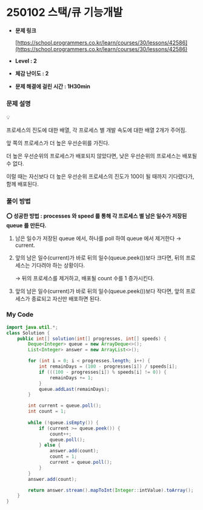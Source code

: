 # 250102 스택/큐 기능개발

- **문제 링크**
    
    [https://school.programmers.co.kr/learn/courses/30/lessons/42586](https://school.programmers.co.kr/learn/courses/30/lessons/42586)
    
- **Level : 2**
- **체감 난이도 : 2**
- **문제 해결에 걸린 시간 : 1H30min**

### 문제 설명

<aside>
💡

프로세스의 진도에 대한 배열, 각 프로세스 별 개발 속도에 대한 배열 2개가 주어짐.

앞 쪽의 프로세스가 더 높은 우선순위를 가진다.

더 높은 우선순위의 프로세스가 배포되지 않았다면, 낮은 우선순위의 프로세스는 배포될 수 없다.

이럴 때는 자신보다 더 높은 우선순위 프로세스의 진도가 100이 될 때까지 기다렸다가, 함께 배포된다. 

</aside>

### 풀이 방법

<aside>

**⭕ 성공한 방법 : processes 와 speed 를 통해 각 프로세스 별 남은 일수가 저장된 queue 를 만든다.**

1. 남은 일수가 저장된 queue 에서, 하나를 poll 하여 queue 에서 제거한다 → current.
2. 앞의 남은 일수(current)가 바로 뒤의 일수(queue.peek())보다 크다면, 뒤의 프로세스는 기다려야 하는 상황이다. 
    
    → 뒤의 프로세스를 제거하고, 배포될 count 수를 1 증가시킨다.
    
3. 앞의 남은 일수(current)가 바로 뒤의 일수(queue.peek())보다 작다면, 앞의 프로세스가 종료되고 자신만 배포하면 된다.
</aside>

### My Code

```java
import java.util.*;
class Solution {
    public int[] solution(int[] progresses, int[] speeds) {
        Deque<Integer> queue = new ArrayDeque<>();
        List<Integer> answer = new ArrayList<>();

        for (int i = 0; i < progresses.length; i++) {
            int remainDays = (100 - progresses[i]) / speeds[i];
            if (((100 - progresses[i]) % speeds[i] != 0)) {
                remainDays += 1;
            }
            queue.addLast(remainDays);
        }

        int current = queue.poll();
        int count = 1;
        
        while (!queue.isEmpty()) {
            if (current >= queue.peek()) {
                count++;
                queue.poll();
            } else {
                answer.add(count);
                count = 1;
                current = queue.poll();
            }
        }
        answer.add(count);

        return answer.stream().mapToInt(Integer::intValue).toArray();
    }
}
```